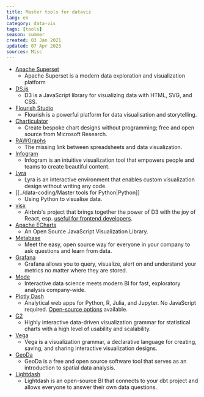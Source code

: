 ```yaml
---
title: Master tools for dataviz
lang: en
category: data-vis
tags: [tools]
season: summer
created: 03 Jan 2021
updated: 07 Apr 2023
sources: Misc
---
```


- [Apache Superset](https://superset.apache.org/)
	- Apache Superset is a modern data exploration and visualization platform
- [DS.js](https://d3js.org/)
	- D3 is a JavaScript library for visualizing data with HTML, SVG, and CSS.
- [Flourish Studio](https://flourish.studio/)
	- Flourish is a powerful platform for data visualisation and storytelling.
- [Charticulator](https://charticulator.com/)
	- Create bespoke chart designs without programming; free and open source from Microsoft Research.
- [RAWGraphs](https://rawgraphs.io/)
	- The missing link between spreadsheets and data visualization.
- [Infogram](https://infogram.com/)
	- Infogram is an intuitive visualization tool that empowers people and teams to create beautiful content.
- [Lyra](https://idl.cs.washington.edu/projects/lyra/)
	- Lyra is an interactive environment that enables custom visualization design without writing any code.
- [[../data-coding/Master tools for Python\|Python]]
	- Using Python to visualise data.
- [visx](https://airbnb.io/visx/)
	- Airbnb's project that brings together the power of D3 with the joy of React, esp. [useful for frontend developers](https://medium.com/airbnb-engineering/introducing-visx-from-airbnb-fd6155ac4658).
- [Apache ECharts](https://echarts.apache.org/en/index.html)
	- An Open Source JavaScript Visualization Library.
- [Metabase](https://www.metabase.com/)
	- Meet the easy, open source way for everyone in your company to ask questions and learn from data.
- [Grafana](https://grafana.com/)
	- Grafana allows you to query, visualize, alert on and understand your metrics no matter where they are stored.
- [Mode](https://mode.com/)
	- Interactive data science meets modern BI for fast, exploratory analysis company-wide.
- [Plotly Dash](https://plotly.com/dash/)
	- Analytical web apps for Python, R, Julia, and Jupyter. No JavaScript required. [Open-source options](https://plotly.com/graphing-libraries/) available.
- [G2](https://g2.antv.vision/en)
	- Highly interactive data-driven visualization grammar for statistical charts with a high level of usability and scalability.
- [Vega](https://vega.github.io/vega/)
	- Vega is a visualization grammar, a declarative language for creating, saving, and sharing interactive visualization designs.
- [GeoDa](https://geodacenter.github.io/)
	- GeoDa is a free and open source software tool that serves as an introduction to spatial data analysis.
- [Lightdash](https://lightdash.com/)
	- Lightdash is an open-source BI that connects to your dbt project and allows everyone to answer their own data questions.